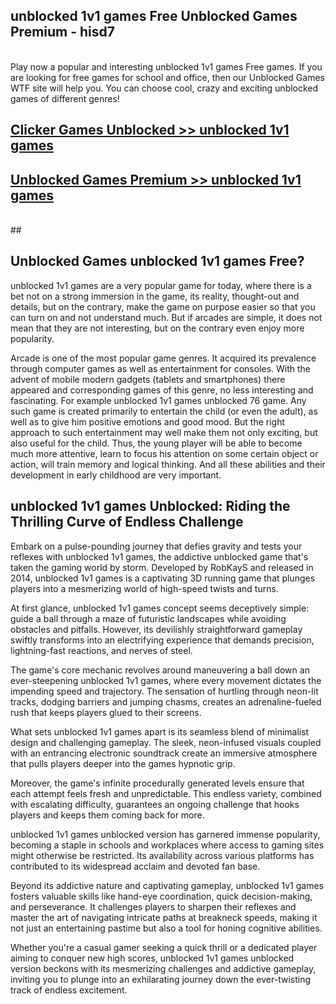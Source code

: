 ## unblocked 1v1 games Free Unblocked Games Premium - hisd7 <br>
<br>
Play now a popular and interesting unblocked 1v1 games Free games. If you are looking for free games for school and office, then our Unblocked Games WTF site will help you. You can choose cool, crazy and exciting unblocked games of different genres!


##  [Clicker Games Unblocked >> unblocked 1v1 games](http://freeplayer.one?title=unblocked_1v1_games&ref=05)

##  [Unblocked Games Premium >> unblocked 1v1 games](http://freeplayer.one?title=unblocked_1v1_games&ref=05)
  <br>
  ##



## Unblocked Games unblocked 1v1 games Free?

unblocked 1v1 games are a very popular game for today, where there is a bet not on a strong immersion in the game, its reality, thought-out and details, but on the contrary, make the game on purpose easier so that you can turn on and not understand much. But if arcades are simple, it does not mean that they are not interesting, but on the contrary even enjoy more popularity.

Arcade is one of the most popular game genres. It acquired its prevalence through computer games as well as entertainment for consoles. With the advent of mobile modern gadgets (tablets and smartphones) there appeared and corresponding games of this genre, no less interesting and fascinating. For example unblocked 1v1 games unblocked 76 game. Any such game is created primarily to entertain the child (or even the adult), as well as to give him positive emotions and good mood. But the right approach to such entertainment may well make them not only exciting, but also useful for the child. Thus, the young player will be able to become much more attentive, learn to focus his attention on some certain object or action, will train memory and logical thinking. And all these abilities and their development in early childhood are very important.

##  unblocked 1v1 games Unblocked: Riding the Thrilling Curve of Endless Challenge

Embark on a pulse-pounding journey that defies gravity and tests your reflexes with unblocked 1v1 games, the addictive unblocked game that's taken the gaming world by storm. Developed by RobKayS and released in 2014, unblocked 1v1 games is a captivating 3D running game that plunges players into a mesmerizing world of high-speed twists and turns.

At first glance, unblocked 1v1 games concept seems deceptively simple: guide a ball through a maze of futuristic landscapes while avoiding obstacles and pitfalls. However, its devilishly straightforward gameplay swiftly transforms into an electrifying experience that demands precision, lightning-fast reactions, and nerves of steel.

The game's core mechanic revolves around maneuvering a ball down an ever-steepening unblocked 1v1 games, where every movement dictates the impending speed and trajectory. The sensation of hurtling through neon-lit tracks, dodging barriers and jumping chasms, creates an adrenaline-fueled rush that keeps players glued to their screens.

What sets unblocked 1v1 games apart is its seamless blend of minimalist design and challenging gameplay. The sleek, neon-infused visuals coupled with an entrancing electronic soundtrack create an immersive atmosphere that pulls players deeper into the games hypnotic grip.

Moreover, the game's infinite procedurally generated levels ensure that each attempt feels fresh and unpredictable. This endless variety, combined with escalating difficulty, guarantees an ongoing challenge that hooks players and keeps them coming back for more.

unblocked 1v1 games unblocked version has garnered immense popularity, becoming a staple in schools and workplaces where access to gaming sites might otherwise be restricted. Its availability across various platforms has contributed to its widespread acclaim and devoted fan base.

Beyond its addictive nature and captivating gameplay, unblocked 1v1 games fosters valuable skills like hand-eye coordination, quick decision-making, and perseverance. It challenges players to sharpen their reflexes and master the art of navigating intricate paths at breakneck speeds, making it not just an entertaining pastime but also a tool for honing cognitive abilities.

Whether you're a casual gamer seeking a quick thrill or a dedicated player aiming to conquer new high scores, unblocked 1v1 games unblocked version beckons with its mesmerizing challenges and addictive gameplay, inviting you to plunge into an exhilarating journey down the ever-twisting track of endless excitement.